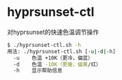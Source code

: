 # hyprsunset-ctl
对hyprsunset的快速色温调节操作
```bash
$ ./hyprsunset-ctl.sh -h
用法: ./hyprsunset-ctl.sh [-u|-d|-h]
  -u    色温 +10K（更冷，偏蓝）
  -d    色温 -10K（更暖，偏黄/红）
  -h    显示帮助信息
```
